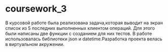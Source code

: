 # coursework_3
В курсовой работе была реализована задача,которая выводит на экран список из 5 последних выполненных клиентом операций. Для этого были написаны две функции с созданием для них тестов. В работе использовалась библиотеки json и datetime.Разработка проекта велась в виртуальном акружении.
